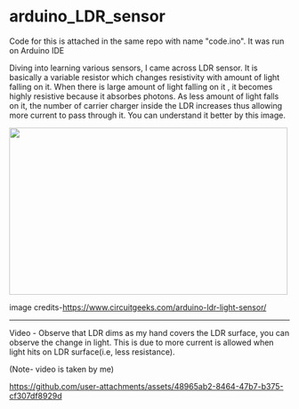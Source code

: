 # arduino_LDR_sensor


Code for this is attached in the same repo with name "code.ino". It was run on Arduino IDE

Diving into learning various sensors, I came across LDR sensor.
It is basically a variable resistor which changes resistivity with amount of light falling on it. When there is large amount of light falling on it , it becomes highly resistive because it absorbes photons. As less amount of light falls on it, the number of carrier charger inside the LDR increases thus allowing more current to pass through it. You can understand it better by this image.

<image src= https://github.com/user-attachments/assets/c69243f2-9bb6-41e5-b02b-6c8b09de269b width=500 height=300>

image credits-https://www.circuitgeeks.com/arduino-ldr-light-sensor/

--------------------


Video - Observe that LDR dims as my hand covers the LDR surface, you can observe the change in light. This is due to more current is allowed when light hits on LDR surface(i.e, less resistance).

(Note- video is taken by me)

https://github.com/user-attachments/assets/48965ab2-8464-47b7-b375-cf307df8929d

